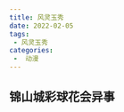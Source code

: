 ```yaml
---
title: 风灵玉秀
date: 2022-02-05
tags:
 - 风灵玉秀
categories:
 -  动漫
---
```


## 锦山城彩球花会异事
<img src="https://asushiny.oss-cn-guangzhou.aliyuncs.com/images/interest/flyx.jpg" alt class="medium-zoom-image">
